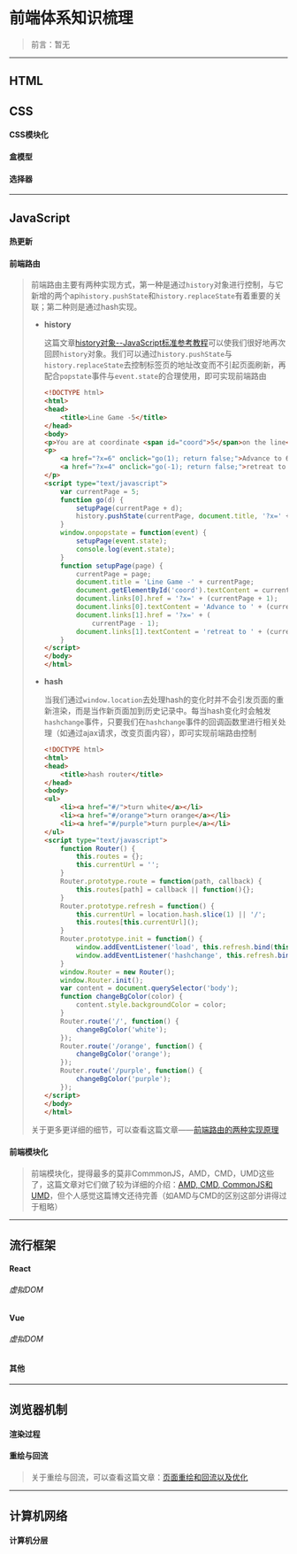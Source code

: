 # 前端体系知识梳理

> 前言：暂无

---
## HTML
## CSS
#### CSS模块化
#### 盒模型
#### 选择器

---
## JavaScript
#### 热更新
#### 前端路由
> 前端路由主要有两种实现方式，第一种是通过```history```对象进行控制，与它新增的两个api```history.pushState```和```history.replaceState```有着重要的关联；第二种则是通过hash实现。
>
> * __history__
>
>   这篇文章[history对象--JavaScript标准参考教程](http://javascript.ruanyifeng.com/bom/history.html#)可以使我们很好地再次回顾```history```对象。我们可以通过```history.pushState```与```history.replaceState```去控制标签页的地址改变而不引起页面刷新，再配合```popstate```事件与```event.state```的合理使用，即可实现前端路由
>
>   ```html
>   <!DOCTYPE html>
>   <html>
>   <head>
>   	<title>Line Game -5</title>
>   </head>
>   <body>
>   <p>You are at coordinate <span id="coord">5</span>on the line</p>
>   <p>
>   	<a href="?x=6" onclick="go(1); return false;">Advance to 6</a> or 
>   	<a href="?x=4" onclick="go(-1); return false;">retreat to 4</a>?
>   </p>
>   <script type="text/javascript">
>   	var currentPage = 5;
>   	function go(d) {
>   		setupPage(currentPage + d);
>   		history.pushState(currentPage, document.title, '?x=' + currentPage);
>   	}
>   	window.onpopstate = function(event) {
>   		setupPage(event.state);
>   		console.log(event.state);
>   	}
>   	function setupPage(page) {
>   		currentPage = page;
>   		document.title = 'Line Game -' + currentPage;
>   		document.getElementById('coord').textContent = currentPage;
>   		document.links[0].href = '?x=' + (currentPage + 1);
>   		document.links[0].textContent = 'Advance to ' + (currentPage+1);
>   		document.links[1].href = '?x=' + (
>   			currentPage - 1);
>   		document.links[1].textContent = 'retreat to ' + (currentPage-1);
>   	}
>   </script>
>   </body>
>   </html>
>   ```
>
> * __hash__ 
>
>   当我们通过```window.location```去处理hash的变化时并不会引发页面的重新渲染，而是当作新页面加到历史记录中。每当hash变化时会触发```hashchange```事件，只要我们在```hashchange```事件的回调函数里进行相关处理（如通过ajax请求，改变页面内容），即可实现前端路由控制
>
>   ```html
>   <!DOCTYPE html>
>   <html>
>   <head>
>   	<title>hash router</title>
>   </head>
>   <body>
>   <ul>
>   	<li><a href="#/">turn white</a></li>
>   	<li><a href="#/orange">turn orange</a></li>
>   	<li><a href="#/purple">turn purple</a></li>
>   </ul>
>   <script type="text/javascript">
>   	function Router() {
>   		this.routes = {};
>   		this.currentUrl = '';
>   	}
>   	Router.prototype.route = function(path, callback) {
>   		this.routes[path] = callback || function(){};
>   	}
>   	Router.prototype.refresh = function() {
>   		this.currentUrl = location.hash.slice(1) || '/';
>   		this.routes[this.currentUrl]();
>   	}
>   	Router.prototype.init = function() {
>   		window.addEventListener('load', this.refresh.bind(this), false);
>   		window.addEventListener('hashchange', this.refresh.bind(this), false);
>   	}
>   	window.Router = new Router();
>   	window.Router.init();
>   	var content = document.querySelector('body');
>   	function changeBgColor(color) {
>   		content.style.backgroundColor = color;
>   	}
>   	Router.route('/', function() {
>   		changeBgColor('white');
>   	});
>   	Router.route('/orange', function() {
>   		changeBgColor('orange');
>   	});
>   	Router.route('/purple', function() {
>   		changeBgColor('purple');
>   	});
>   </script>
>   </body>
>   </html>
>   ```
>
> 关于更多更详细的细节，可以查看这篇文章——[前端路由的两种实现原理](https://segmentfault.com/a/1190000007238999)
 
#### 前端模块化

> 前端模块化，提得最多的莫非CommmonJS，AMD，CMD，UMD这些了，这篇文章对它们做了较为详细的介绍：[AMD, CMD, CommonJS和UMD](https://segmentfault.com/a/1190000004873947)，但个人感觉这篇博文还待完善（如AMD与CMD的区别这部分讲得过于粗略）

---
## 流行框架
#### React
###### 虚拟DOM
#### Vue
###### 虚拟DOM
#### 其他

---
## 浏览器机制
#### 渲染过程
#### 重绘与回流

> 关于重绘与回流，可以查看这篇文章：[页面重绘和回流以及优化](http://www.css88.com/archives/4996)  

---
## 计算机网络
#### 计算机分层

